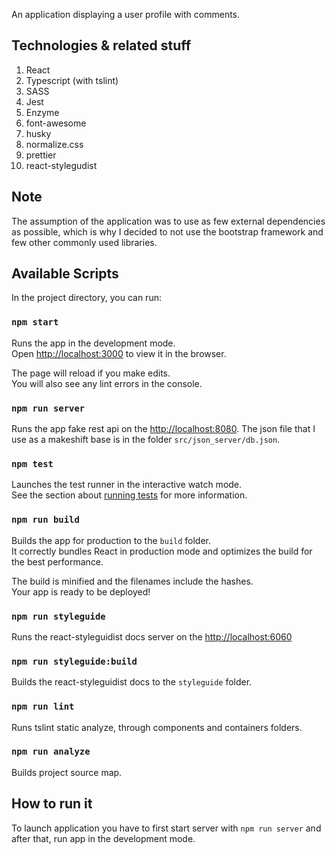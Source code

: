 An application displaying a user profile with comments.

## Technologies & related stuff

1. React
2. Typescript (with tslint)
3. SASS
4. Jest
5. Enzyme
6. font-awesome
7. husky
8. normalize.css
9. prettier
10. react-stylegudist

## Note
The assumption of the application was to use as few external dependencies as possible, which is why I decided to not use the bootstrap framework and few other commonly used libraries.

## Available Scripts

In the project directory, you can run:

### `npm start`

Runs the app in the development mode.<br>
Open [http://localhost:3000](http://localhost:3000) to view it in the browser.

The page will reload if you make edits.<br>
You will also see any lint errors in the console.

### `npm run server`

Runs the app fake rest api on the [http://localhost:8080](http://localhost:8080). The json file that I use as a makeshift base is in the folder `src/json_server/db.json`.

### `npm test`

Launches the test runner in the interactive watch mode.<br>
See the section about [running tests](https://facebook.github.io/create-react-app/docs/running-tests) for more information.

### `npm run build`

Builds the app for production to the `build` folder.<br>
It correctly bundles React in production mode and optimizes the build for the best performance.

The build is minified and the filenames include the hashes.<br>
Your app is ready to be deployed!

### `npm run styleguide`

Runs the react-styleguidist docs server on the [http://localhost:6060](http://localhost:6060)

### `npm run styleguide:build`

Builds the react-styleguidist docs to the `styleguide` folder.

### `npm run lint`

Runs tslint static analyze, through components and containers folders.

### `npm run analyze`

Builds project source map.

## How to run it

To launch application you have to first start server with `npm run server` and after that, run app in the development mode.

